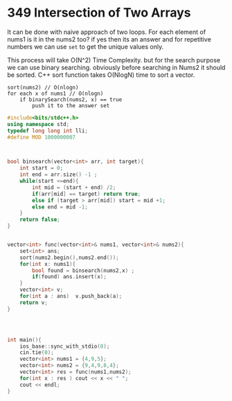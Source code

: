 # 349 Intersection of Two Arrays

It can be done with naive approach of two loops. For each element of 
nums1 is it in the nums2 too? if yes then its an answer and for 
repetitive numbers we can use `set` to get the unique values only.

This process will take O(N^2) Time Complexity.
but for the search purpose  we can use binary searching. obviously before
searching in Nums2 it should be sorted. C++ sort function takes O(NlogN)
time to sort a vector. 

```
sort(nums2) // O(nlogn)
for each x of nums1 // O(nlogn)
    if binarySearch(nums2, x) == true  
        push it to the answer set

```


```cpp
#include<bits/stdc++.h> 
using namespace std;
typedef long long int lli;
#define MOD 1000000007



bool binsearch(vector<int> arr, int target){
    int start = 0;
    int end = arr.size() -1 ;
    while(start <=end){
        int mid = (start + end) /2;
        if(arr[mid] == target) return true;
        else if (target > arr[mid]) start = mid +1;
        else end = mid -1;
    }
    return false;
}


vector<int> func(vector<int>& nums1, vector<int>& nums2){
    set<int> ans;
    sort(nums2.begin(),nums2.end());
    for(int x: nums1){
        bool found = binsearch(nums2,x) ;
        if(found) ans.insert(x);
    }
    vector<int> v;
    for(int a : ans)  v.push_back(a);
    return v;
}




int main(){
    ios_base::sync_with_stdio(0);
    cin.tie(0);
    vector<int> nums1 = {4,9,5};
    vector<int> nums2 = {9,4,9,8,4};
    vector<int> res = func(nums1,nums2);
    for(int x : res ) cout << x << " ";
    cout << endl;
}


```
